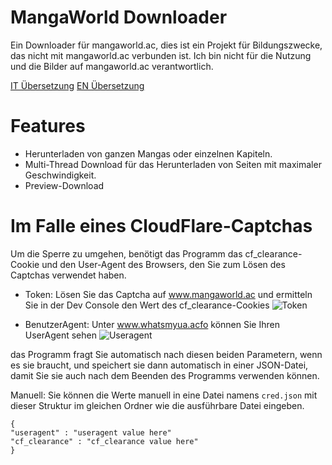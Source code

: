 # MangaWorld Downloader 
Ein Downloader für mangaworld.ac,
dies ist ein Projekt für Bildungszwecke, das nicht mit mangaworld.ac verbunden ist. Ich bin nicht für die Nutzung und die Bilder auf mangaworld.ac verantwortlich.

[IT Übersetzung](README_IT.md)
[EN Übersetzung](README.md)

# Features
- Herunterladen von ganzen Mangas oder einzelnen Kapiteln.
- Multi-Thread Download für das Herunterladen von Seiten mit maximaler Geschwindigkeit.
- Preview-Download

# Im Falle eines CloudFlare-Captchas
Um die Sperre zu umgehen, benötigt das Programm das cf_clearance-Cookie und den User-Agent des Browsers, den Sie zum Lösen des Captchas verwendet haben.

- Token: Lösen Sie das Captcha auf www.mangaworld.ac und ermitteln Sie in der Dev Console den Wert des cf_clearance-Cookies
  ![Token](https://i.imgur.com/HYUu0M0.png)

- BenutzerAgent: Unter www.whatsmyua.acfo können Sie Ihren UserAgent sehen
  ![Useragent](https://i.imgur.com/nZZfCt1.png)

das Programm fragt Sie automatisch nach diesen beiden Parametern, wenn es sie braucht, und speichert sie dann automatisch in einer JSON-Datei, damit Sie sie
auch nach dem Beenden des Programms verwenden können.

Manuell: Sie können die Werte manuell in eine Datei namens `cred.json` mit dieser Struktur im gleichen Ordner wie die ausführbare Datei eingeben.


```
{
"useragent" : "useragent value here"
"cf_clearance" : "cf_clearance value here"
}
```
